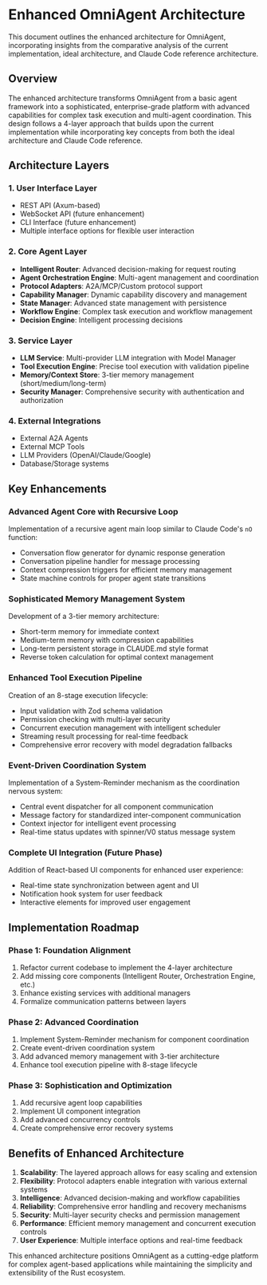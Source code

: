 # Enhanced OmniAgent Architecture

This document outlines the enhanced architecture for OmniAgent, incorporating insights from the comparative analysis of the current implementation, ideal architecture, and Claude Code reference architecture.

## Overview

The enhanced architecture transforms OmniAgent from a basic agent framework into a sophisticated, enterprise-grade platform with advanced capabilities for complex task execution and multi-agent coordination. This design follows a 4-layer approach that builds upon the current implementation while incorporating key concepts from both the ideal architecture and Claude Code reference.

## Architecture Layers

### 1. User Interface Layer
- REST API (Axum-based)
- WebSocket API (future enhancement)
- CLI Interface (future enhancement)
- Multiple interface options for flexible user interaction

### 2. Core Agent Layer
- **Intelligent Router**: Advanced decision-making for request routing
- **Agent Orchestration Engine**: Multi-agent management and coordination
- **Protocol Adapters**: A2A/MCP/Custom protocol support
- **Capability Manager**: Dynamic capability discovery and management
- **State Manager**: Advanced state management with persistence
- **Workflow Engine**: Complex task execution and workflow management
- **Decision Engine**: Intelligent processing decisions

### 3. Service Layer
- **LLM Service**: Multi-provider LLM integration with Model Manager
- **Tool Execution Engine**: Precise tool execution with validation pipeline
- **Memory/Context Store**: 3-tier memory management (short/medium/long-term)
- **Security Manager**: Comprehensive security with authentication and authorization

### 4. External Integrations
- External A2A Agents
- External MCP Tools
- LLM Providers (OpenAI/Claude/Google)
- Database/Storage systems

## Key Enhancements

### Advanced Agent Core with Recursive Loop
Implementation of a recursive agent main loop similar to Claude Code's `nO` function:
- Conversation flow generator for dynamic response generation
- Conversation pipeline handler for message processing
- Context compression triggers for efficient memory management
- State machine controls for proper agent state transitions

### Sophisticated Memory Management System
Development of a 3-tier memory architecture:
- Short-term memory for immediate context
- Medium-term memory with compression capabilities
- Long-term persistent storage in CLAUDE.md style format
- Reverse token calculation for optimal context management

### Enhanced Tool Execution Pipeline
Creation of an 8-stage execution lifecycle:
- Input validation with Zod schema validation
- Permission checking with multi-layer security
- Concurrent execution management with intelligent scheduler
- Streaming result processing for real-time feedback
- Comprehensive error recovery with model degradation fallbacks

### Event-Driven Coordination System
Implementation of a System-Reminder mechanism as the coordination nervous system:
- Central event dispatcher for all component communication
- Message factory for standardized inter-component communication
- Context injector for intelligent event processing
- Real-time status updates with spinner/V0 status message system

### Complete UI Integration (Future Phase)
Addition of React-based UI components for enhanced user experience:
- Real-time state synchronization between agent and UI
- Notification hook system for user feedback
- Interactive elements for improved user engagement

## Implementation Roadmap

### Phase 1: Foundation Alignment
1. Refactor current codebase to implement the 4-layer architecture
2. Add missing core components (Intelligent Router, Orchestration Engine, etc.)
3. Enhance existing services with additional managers
4. Formalize communication patterns between layers

### Phase 2: Advanced Coordination
1. Implement System-Reminder mechanism for component coordination
2. Create event-driven coordination system
3. Add advanced memory management with 3-tier architecture
4. Enhance tool execution pipeline with 8-stage lifecycle

### Phase 3: Sophistication and Optimization
1. Add recursive agent loop capabilities
2. Implement UI component integration
3. Add advanced concurrency controls
4. Create comprehensive error recovery systems

## Benefits of Enhanced Architecture

1. **Scalability**: The layered approach allows for easy scaling and extension
2. **Flexibility**: Protocol adapters enable integration with various external systems
3. **Intelligence**: Advanced decision-making and workflow capabilities
4. **Reliability**: Comprehensive error handling and recovery mechanisms
5. **Security**: Multi-layer security checks and permission management
6. **Performance**: Efficient memory management and concurrent execution controls
7. **User Experience**: Multiple interface options and real-time feedback

This enhanced architecture positions OmniAgent as a cutting-edge platform for complex agent-based applications while maintaining the simplicity and extensibility of the Rust ecosystem.